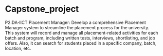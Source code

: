 # Capstone_project
P2.DA-IICT Placement Manager:
Develop a comprehensive Placement Manager system to streamline the
placement process for the university. This system will record and manage all
placement-related activities for each batch and program, including written tests,
interviews, shortlisting, and job offers. Also, it can search for students placed in a
specific company, batch, location, etc.
